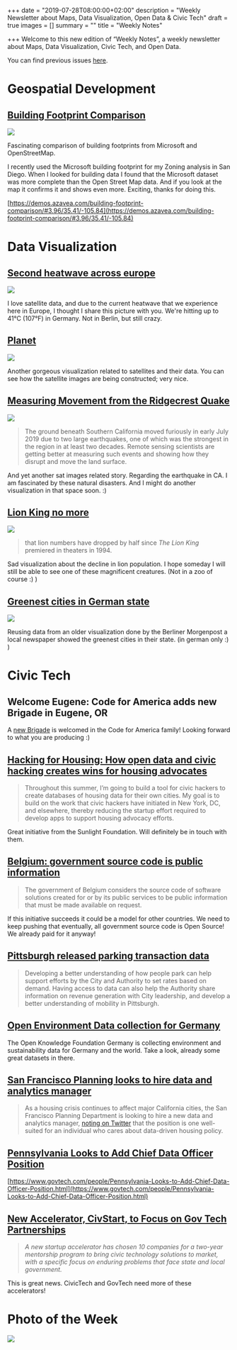 +++
date = "2019-07-28T08:00:00+02:00"
description = "Weekly Newsletter about Maps, Data Visualization, Open Data & Civic Tech"
draft = true
images = []
summary = ""
title = "Weekly Notes"

+++
Welcome to this new edition of “Weekly Notes”, a weekly newsletter about Maps, Data Visualization, Civic Tech, and Open Data.

You can find previous issues [here](http://milafrerichs.com/newsletter).

# Geospatial Development

## [Building Footprint Comparison](https://demos.azavea.com/building-footprint-comparison/#3.96/35.41/-105.84)

[![](https://res.cloudinary.com/civicvision/image/upload/f_auto,q_auto,w_auto,dpr_auto,c_limit/milafrerichs.com/newsletter/data-viz/building-footprints.png)](https://demos.azavea.com/building-footprint-comparison/#3.96/35.41/-105.84)

Fascinating comparison of building footprints from Microsoft and OpenStreetMap.

I recently used the Microsoft building footprint for my Zoning analysis in San Diego. When I looked for building data I found that the Microsoft dataset was more complete than the Open Street Map data. And if you look at the map it confirms it and shows even more. Exciting, thanks for doing this.

[https://demos.azavea.com/building-footprint-comparison/#3.96/35.41/-105.84](https://demos.azavea.com/building-footprint-comparison/#3.96/35.41/-105.84)

# Data Visualization

## [Second heatwave across europe](https://earthobservatory.nasa.gov/images/145377/a-second-scorching-heatwave-in-europe)

[![](https://res.cloudinary.com/civicvision/image/upload/f_auto,q_auto,w_auto,dpr_auto,c_limit/milafrerichs.com/newsletter/data-viz/europe_geos5_2019206_lrg.png)](https://earthobservatory.nasa.gov/images/145377/a-second-scorching-heatwave-in-europe)

I love satellite data, and due to the current heatwave that we experience here in Europe, I thought I share this picture with you. We're hitting up to 41°C (107°F) in Germany. Not in Berlin, but still crazy.

## [Planet](https://nbremer.github.io/planet-globe/)

[![](https://res.cloudinary.com/civicvision/image/upload/f_auto,q_auto,w_auto,dpr_auto,c_limit/milafrerichs.com/newsletter/data-viz/planet-satellites.png)](https://nbremer.github.io/planet-globe/)

Another gorgeous visualization related to satellites and their data. You can see how the satellite images are being constructed; very nice.

## [Measuring Movement from the Ridgecrest Quake](https://earthobservatory.nasa.gov/images/145318/measuring-movement-from-the-ridgecrest-quake)

[![](https://res.cloudinary.com/civicvision/image/upload/f_auto,q_auto,w_auto,dpr_auto,c_limit/milafrerichs.com/newsletter/data-viz/ridgecrest_alos2_2019189_lrg.jpg)](https://earthobservatory.nasa.gov/images/145318/measuring-movement-from-the-ridgecrest-quake)

> The ground beneath Southern California moved furiously in early July 2019 due to two large earthquakes, one of which was the strongest in the region in at least two decades. Remote sensing scientists are getting better at measuring such events and showing how they disrupt and move the land surface.

And yet another sat images related story. Regarding the earthquake in CA. I am fascinated by these natural disasters. And I might do another visualization in that space soon. :)

## [Lion King no more](https://www.nationalgeographic.com/animals/2019/07/lion-numbers-halved-since-original-lion-king/)

[![](https://res.cloudinary.com/civicvision/image/upload/f_auto,q_auto,w_auto,dpr_auto,c_limit/milafrerichs.com/newsletter/data-viz/lion-afrika.jpg)](https://www.nationalgeographic.com/animals/2019/07/lion-numbers-halved-since-original-lion-king/)

> that lion numbers have dropped by half since _The Lion King_ premiered in theaters in 1994.

Sad visualization about the decline in lion population. I hope someday I will still be able to see one of these magnificent creatures. (Not in a zoo of course :) )

## [Greenest cities in German state](https://bnn.de/lokales/karlsruhe/gruenste-staedte-baden-wuerttemberg-ranking-parks-gruenflaechen)

![](https://res.cloudinary.com/civicvision/image/upload/f_auto,q_auto,w_auto,dpr_auto,c_limit/milafrerichs.com/newsletter/data-viz/08_gruene_staedte_mannheim.jpg)

Reusing data from an older visualization done by the Berliner Morgenpost a local newspaper showed the greenest cities in their state. (in german only :) )

# Civic Tech

## Welcome Eugene: Code for America adds new Brigade in Eugene, OR

A [new Brigade](https://twitter.com/open_eugene) is welcomed in the Code for America family! Looking forward to what you are producing :)

## [Hacking for Housing: How open data and civic hacking creates wins for housing advocates](https://sunlightfoundation.com/2019/07/22/hacking-for-housing-how-open-data-and-civic-hacking-creates-wins-for-housing-advocates/)

> Throughout this summer, I’m going to build a tool for civic hackers to create databases of housing data for their own cities. My goal is to build on the work that civic hackers have initiated in New York, DC, and elsewhere, thereby reducing the startup effort required to develop apps to support housing advocacy efforts.

Great initiative from the Sunlight Foundation. Will definitely be in touch with them.

## [Belgium: government source code is public information](https://joinup.ec.europa.eu/collection/open-source-observatory-osor/news/open-data-directive)

> The government of Belgium considers the source code of software solutions created for or by its public services to be public information that must be made available on request.

If this initiative succeeds it could be a model for other countries. We need to keep pushing that eventually, all government source code is Open Source! We already paid for it anyway!

## [Pittsburgh released parking transaction data](http://www.wprdc.org/news/published-data-pittsburgh-parking-transactions/)

> Developing a better understanding of how people park can help support efforts by the City and Authority to set rates based on demand. Having access to data can also help the Authority share information on revenue generation with City leadership, and develop a better understanding of mobility in Pittsburgh.

## [Open Environment Data collection for Germany](https://hackmd.okfn.de/OJQIPlRiQD61VOS-sVV4JQ?view#)

The Open Knowledge Foundation Germany is collecting environment and sustainability data for Germany and the world. Take a look, already some great datasets in there.

## [San Francisco Planning looks to hire data and analytics manager](https://twitter.com/DataSF/status/1151153459069980672)

> As a housing crisis continues to affect major California cities, the San Francisco Planning Department is looking to hire a new data and analytics manager, [noting on Twitter](https://twitter.com/DataSF/status/1151153459069980672) that the position is one well-suited for an individual who cares about data-driven housing policy.

## [Pennsylvania Looks to Add Chief Data Officer Position](https://www.govtech.com/people/Pennsylvania-Looks-to-Add-Chief-Data-Officer-Position.html)

[https://www.govtech.com/people/Pennsylvania-Looks-to-Add-Chief-Data-Officer-Position.html](https://www.govtech.com/people/Pennsylvania-Looks-to-Add-Chief-Data-Officer-Position.html)

## [New Accelerator, CivStart, to Focus on Gov Tech Partnerships](https://www.govtech.com/biz/New-Accelerator-CivStart-to-Focus-on-Gov-Tech-Partnerships.html)

> _A new startup accelerator has chosen 10 companies for a two-year mentorship program to bring civic technology solutions to market, with a specific focus on enduring problems that face state and local government._

This is great news. CivicTech and GovTech need more of these accelerators!

# Photo of the Week

![](https://res.cloudinary.com/civicvision/image/upload/f_auto,q_auto,w_auto,dpr_auto,c_limit/milafrerichs.com/newsletter/photo_of_the_week/IMG_5410.jpg)

<div class="rm-area-end-of-content"></div>